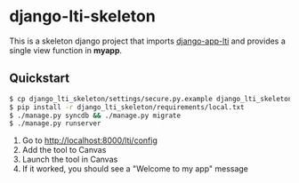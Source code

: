 # django-lti-skeleton

This is a skeleton django project that imports [django-app-lti](https://github.com/Harvard-ATG/django-app-lti) and provides a single view function in **myapp**.

## Quickstart

```sh
$ cp django_lti_skeleton/settings/secure.py.example django_lti_skeleton/settings/secure.py
$ pip install -r django_lti_skeleton/requirements/local.txt
$ ./manage.py syncdb && ./manage.py migrate
$ ./manage.py runserver
```

1. Go to [http://localhost:8000/lti/config](http://localhost:8000/lti/config) 
2. Add the tool to Canvas 
3. Launch the tool in Canvas
4. If it worked, you should see a "Welcome to my app" message

